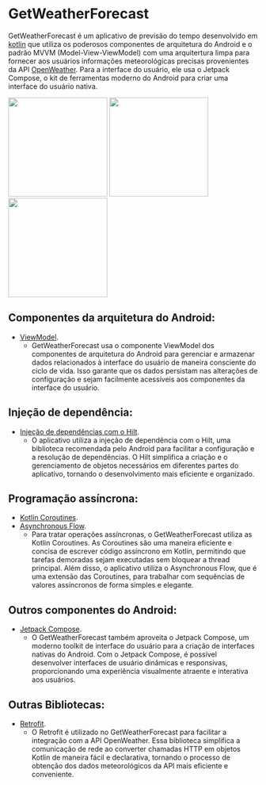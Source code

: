 # GetWeatherForecast
GetWeatherForecast é um aplicativo de previsão do tempo desenvolvido em [kotlin](https://kotlinlang.org/) que utiliza os poderosos componentes de arquitetura do Android e o padrão MVVM (Model-View-ViewModel) com uma arquitertura limpa para fornecer aos usuários informações meteorológicas precisas provenientes da API [OpenWeather](https://openweathermap.org/). Para a interface do usuário, ele usa o Jetpack Compose, o kit de ferramentas moderno do Android para criar uma interface do usuário nativa.

<img src="https://github.com/talesbruno/GetWeatherForecast/assets/105746645/16ab4ed2-b9b4-4265-abac-6239a252c7c0" width="200">
<img src="https://github.com/talesbruno/GetWeatherForecast/assets/105746645/8cc44c4d-7789-45fc-8fa5-e0251a079b95" width="200">
<img src="https://github.com/talesbruno/GetWeatherForecast/assets/105746645/50a295af-c269-4d5a-882c-d3dabfbc9bec" width="200">

## Componentes da arquitetura do Android:
* [ViewModel](https://developer.android.com/topic/libraries/architecture/viewmodel).
  * GetWeatherForecast usa o componente ViewModel dos componentes de arquitetura do Android para gerenciar e armazenar dados relacionados à interface do usuário de maneira consciente do ciclo de vida. Isso garante que os dados persistam nas alterações de configuração e sejam facilmente acessíveis aos componentes da interface do usuário.
## Injeção de dependência:
* [Injeção de dependências com o Hilt](https://developer.android.com/training/dependency-injection/hilt-android).
  * O aplicativo utiliza a injeção de dependência com o Hilt, uma biblioteca recomendada pelo Android para facilitar a configuração e a resolução de dependências. O Hilt simplifica a criação e o gerenciamento de objetos necessários em diferentes partes do aplicativo, tornando o desenvolvimento mais eficiente e organizado.
## Programação assíncrona:
* [Kotlin Coroutines](https://kotlinlang.org/docs/coroutines-overview.html).
* [Asynchronous Flow](https://kotlinlang.org/docs/flow.html).
  * Para tratar operações assíncronas, o GetWeatherForecast utiliza as Kotlin Coroutines. As Coroutines são uma maneira eficiente e concisa de escrever código assíncrono em Kotlin, permitindo que tarefas demoradas sejam executadas sem bloquear a thread principal. Além disso, o aplicativo utiliza o Asynchronous Flow, que é uma extensão das Coroutines, para trabalhar com sequências de valores assíncronos de forma simples e elegante.
## Outros componentes do Android:
* [Jetpack Compose](https://developer.android.com/jetpack/compose).
  * O GetWeatherForecast também aproveita o Jetpack Compose, um moderno toolkit de interface do usuário para a criação de interfaces nativas do Android. Com o Jetpack Compose, é possível desenvolver interfaces de usuário dinâmicas e responsivas, proporcionando uma experiência visualmente atraente e interativa aos usuários.
## Outras Bibliotecas:
* [Retrofit](https://square.github.io/retrofit/).
  * O Retrofit é utilizado no GetWeatherForecast para facilitar a integração com a API OpenWeather. Essa biblioteca simplifica a comunicação de rede ao converter chamadas HTTP em objetos Kotlin de maneira fácil e declarativa, tornando o processo de obtenção dos dados meteorológicos da API mais eficiente e conveniente.
